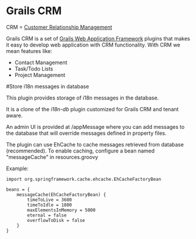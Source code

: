 # Grails CRM

CRM = [Customer Relationship Management](http://en.wikipedia.org/wiki/Customer_relationship_management)

Grails CRM is a set of [Grails Web Application Framework](http://www.grails.org/)
plugins that makes it easy to develop web application with CRM functionality.
With CRM we mean features like:

- Contact Management
- Task/Todo Lists
- Project Management

#Store i18n messages in database

This plugin provides storage of i18n messages in the database.

It is a clone of the *i18n-db* plugin customized for Grails CRM and tenant aware.

An admin UI is provided at <app-name>/appMessage where you can add messages to the database that will override
messages defined in property files.

The plugin can use EhCache to cache messages retrieved from database (recommended).
To enable caching, configure a bean named "messageCache" in resources.groovy

Example:

    import org.springframework.cache.ehcache.EhCacheFactoryBean

    beans = {
        messageCache(EhCacheFactoryBean) {
            timeToLive = 3600
            timeToIdle = 1800
            maxElementsInMemory = 5000
            eternal = false
            overflowToDisk = false
        }
    }
